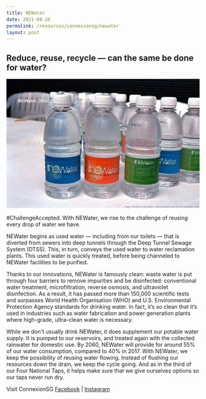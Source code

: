 ```yaml
---
title: NEWater
date: 2021-08-26
permalink: /resources/connexionsg/newater
layout: post
---
```

## Reduce, reuse, recycle — can the same be done for water? 
![Alt text for image on Isomer site](/images/239288290_6003709209670994_4599516784272778528_n.jpg)

#ChallengeAccepted. With NEWater, we rise to the challenge of reusing every drop of water we have. 

NEWater begins as used water — including from our toilets — that is diverted from sewers into deep tunnels through the Deep Tunnel Sewage System (DTSS). This, in turn, conveys the used water to water reclamation plants. This used water is quickly treated, before being channeled to NEWater facilities to be purified.

Thanks to our innovations, NEWater is famously clean: waste water is put through four barriers to remove impurities and be disinfected: conventional water treatment, microfiltration, reverse osmosis, and ultraviolet disinfection. As a result, it has passed more than 150,000 scientific tests and surpasses World Health Organisation (WHO) and U.S. Environmental Protection Agency standards for drinking water. In fact, it’s so clean that it’s used in industries such as water fabrication and power generation plants where high-grade, ultra-clean water is necessary.

While we don't usually drink NEWater, it does supplement our potable water supply. It is pumped to our reservoirs, and treated again with the collected rainwater for domestic use. By 2060, NEWater will provide for around 55% of our water consumption, compared to 40% in 2017. 
With NEWater, we keep the possibility of reusing water flowing. Instead of flushing our resources down the drain, we keep the cycle going. And as in the third of our Four National Taps, it helps make sure that we give ourselves options so our taps never run dry.

Visit ConnexionSG [Facebook](https://www.facebook.com/ConnexionSG) | [Instagram](https://www.instagram.com/connexionsg/)